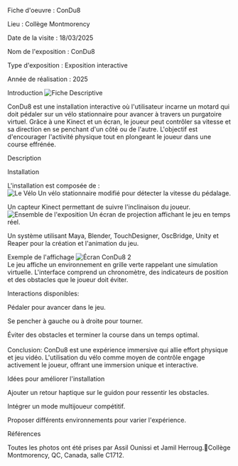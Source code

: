 Fiche d'oeuvre : ConDu8

Lieu : Collège Montmorency

Date de la visite : 18/03/2025

Nom de l'exposition : ConDu8

Type d'exposition : Exposition interactive

Année de réalisation : 2025



Introduction
![Fiche Descriptive](https://github.com/user-attachments/assets/32954443-01f9-4660-8f2d-531c74132fea)

ConDu8 est une installation interactive où l'utilisateur incarne un motard qui doit pédaler sur un vélo stationnaire pour avancer à travers un purgatoire virtuel. Grâce à une Kinect et un écran, le joueur peut contrôler sa vitesse et sa direction en se penchant d'un côté ou de l'autre. L'objectif est d'encourager l'activité physique tout en plongeant le joueur dans une course effrénée.



Description

Installation

L'installation est composée de :
<br>
![Le Vélo](https://github.com/user-attachments/assets/910996d6-1ed5-4ce1-9872-1859bac405a0)
Un vélo stationnaire modifié pour détecter la vitesse du pédalage.

Un capteur Kinect permettant de suivre l'inclinaison du joueur.
![Ensemble de l'exposition](https://github.com/user-attachments/assets/1e475b6a-4646-44de-a1ad-10bd606205b4)
Un écran de projection affichant le jeu en temps réel.

Un système utilisant Maya, Blender, TouchDesigner, OscBridge, Unity et Reaper pour la création et l'animation du jeu.



Exemple de l'affichage
![Écran ConDu8 2](https://github.com/user-attachments/assets/1356db20-9897-402d-89bc-36eb3a4b434e)
<br>
Le jeu affiche un environnement en grille verte rappelant une simulation virtuelle. L'interface comprend un chronomètre, des indicateurs de position et des obstacles que le joueur doit éviter.

Interactions disponibles:

Pédaler pour avancer dans le jeu.

Se pencher à gauche ou à droite pour tourner.

Éviter des obstacles et terminer la course dans un temps optimal.
<br>
<br>
Conclusion:
ConDu8 est une expérience immersive qui allie effort physique et jeu vidéo. L'utilisation du vélo comme moyen de contrôle engage activement le joueur, offrant une immersion unique et interactive.

Idées pour améliorer l'installation

Ajouter un retour haptique sur le guidon pour ressentir les obstacles.

Intégrer un mode multijoueur compétitif.

Proposer différents environnements pour varier l'expérience.

Références

Toutes les photos ont été prises par Assil Ounissi et Jamil Herroug.📍Collège Montmorency, QC, Canada, salle C1712.

